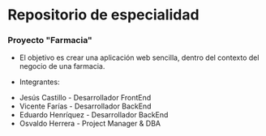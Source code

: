 # Repositorio de especialidad

### Proyecto "Farmacia"

- El objetivo es crear una aplicación web sencilla, dentro del contexto del
negocio de una farmacia.

- Integrantes:
* Jesús Castillo - Desarrollador FrontEnd
* Vicente Farías - Desarrollador BackEnd
* Eduardo Henríquez - Desarrollador BackEnd
* Osvaldo Herrera - Project Manager & DBA


